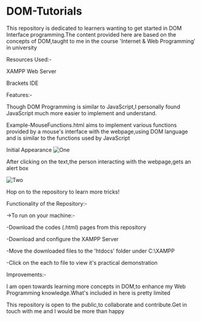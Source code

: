 # DOM-Tutorials

This repository is dedicated to learners wanting to get started in DOM Interface programming.The content provided here are based on the concepts of DOM,taught to me in the course 'Internet & Web Programming' in university

Resources Used:-

XAMPP Web Server

Brackets IDE

Features:-

Though DOM Programming is similar to JavaScript,I personally found JavaScript much more easier to implement and understand.

Example-MouseFunctions.html aims to implement various functions provided by a mouse's interface with the webpage,using DOM language and is similar to the functions used by JavaScript

Initial Appearance
![One](https://user-images.githubusercontent.com/77625109/121888605-d24aa480-cd35-11eb-9749-878529c054e5.png)

After clicking on the text,the person interacting with the webpage,gets an alert box

![Two](https://user-images.githubusercontent.com/77625109/121889518-f5298880-cd36-11eb-94e0-193619b7cbfa.png)

Hop on to the repository to learn more tricks!

Functionality of the Repository:-

->To run on your machine:-

-Download the codes (.html) pages from this repository

-Download and configure the XAMPP Server

-Move the downloaded files to the 'htdocs' folder under C:\XAMPP

-Click on the each to file to view it's practical demonstration


Improvements:-

I am open towards learning more concepts in DOM,to enhance my Web Programming knowledge.What's included in here is pretty limited

This repository is open to the public,to collaborate and contribute.Get in touch with me and I would be more than happy 





